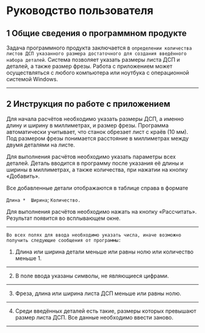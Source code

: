 # Руководство пользователя

## 1 Общие сведения о программном продукте

Задача программного продукта заключается в `определении количества листов ДСП указанного размера достаточного для создания введённого набора деталей`. Система позволяет указать размеры листа ДСП и деталей, а также размер фрезы.
Работа с приложением может осуществляться с любого компьютера или ноутбука с операционной системой Windows.
***

## 2 Инструкция по работе с приложением

Для начала расчётов необходимо указать размеры ДСП, а именно длину и ширину в миллиметрах, и размер фрезы. Программа автоматически учитывает, что станок обрезает лист с краёв (10 мм). Под размером фрезы понимается расстояние в миллиметрах между двумя деталями на листе.

Для выполнения расчётов необходимо указать параметры всех деталей. Деталь вводится в программу после указания её длины и ширины в миллиметрах, а также количества, при нажатии на кнопку «Добавить».

Все добавленные детали отображаются в таблице справа в формате

`Длина *  Ширина`; `Количество.`

Для выполнения расчётов необходимо нажать на кнопку «Рассчитать». Результат появится во всплывающем окне.

***

    Во всех полях для ввода необходимо указать числа, иначе возможно получить следующие сообщения от программы:

1.  Длина или ширина детали меньше или равны нолю или количество меньше 1.

***
2. В поле ввода указаны символы, не являющиеся цифрами.

***
3. Фреза, длина или ширина листа ДСП меньше или равны нолю.

***
4. Среди введённых деталей есть такие, размеры которых превышают размер листа ДСП. Все данные необходимо ввести заново.

***
